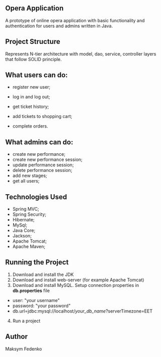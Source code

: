 ## Opera Application
A prototype of online opera application with basic functionality and
authentication for users and admins written in Java.

## Project Structure

Represents N-tier architecture with model, dao, service, controller layers that follow SOLID principle.

## What users can do:

- register new user;

- log in and log out;

- get ticket history;

- add tickets to shopping cart;

- complete orders.

## What admins can do:
- create new performance;
- create new performance session;
- update performance session;
- delete performance session;
- add new stages;
- get all users;

## Technologies Used

- Spring MVC;
- Spring Security;
- Hibernate;
- MySql;
- Java Core;
- Jackson;
- Apache Tomcat;
- Apache Maven;

## Running the Project

1. Download and install the JDK
2. Download and install web-server (for example Apache Tomcat)
3. Download and install MySQL. Setup connection properties in **db.properties** file
* user: "your username"
* password: "your password"
* db.url=jdbc:mysql://localhost/*your_db_name*?serverTimezone=EET
4. Run a project

## Author

Maksym Fedenko
